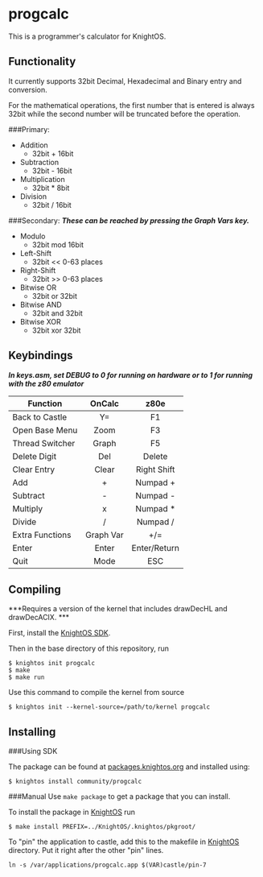 # progcalc
This is a programmer's calculator for KnightOS.


## Functionality

It currently supports 32bit  Decimal, Hexadecimal and Binary entry and conversion. 

For the mathematical operations, the first number that is entered is always 32bit while the second number will be truncated before the operation.

###Primary:

- Addition
	- 32bit + 16bit
- Subtraction
	- 32bit - 16bit
- Multiplication
	- 32bit * 8bit
- Division
	- 32bit / 16bit

###Secondary:
***These can be reached by pressing the Graph Vars key.***

- Modulo
	- 32bit mod 16bit
- Left-Shift
	- 32bit << 0-63 places
- Right-Shift
	- 32bit >> 0-63 places
- Bitwise OR
	- 32bit or 32bit
- Bitwise AND
	- 32bit and 32bit
- Bitwise XOR
	- 32bit xor 32bit

## Keybindings
***In keys.asm, set DEBUG to 0 for running on hardware or to 1 for running with the z80 emulator***

|Function			| OnCalc	|z80e				|
|-----------------------------|:---------------:|:---------------------:|
|Back to Castle 	| Y=			|F1				|
|Open Base Menu	| Zoom		|F3				|
|Thread Switcher	| Graph		|F5				|
|Delete Digit	 	| Del		|Delete				|
|Clear Entry	 	| Clear		|Right Shift				|
|Add			| +			|Numpad +		|
|Subtract		 	| -			|Numpad -		|
|Multiply			| x			|Numpad *		|
|Divide			| /			|Numpad /		|
|Extra Functions	| Graph Var	|+/=				|
|Enter			|Enter		|Enter/Return		|
|Quit			|Mode		|ESC			|


## Compiling
***Requires a version of the kernel that includes drawDecHL and drawDecACIX. ***

First, install the [KnightOS SDK](http://www.knightos.org/sdk).

Then in the base directory of this repository, run

    $ knightos init progcalc
    $ make
    $ make run

Use this command to compile the kernel from source
   
    $ knightos init --kernel-source=/path/to/kernel progcalc

    
## Installing

###Using SDK

The package can be found at [packages.knightos.org](https://packages.knightos.org/community/progcalc) and installed using:

    $ knightos install community/progcalc

###Manual
Use `make package` to get a package that you can install.

To install the package in [KnightOS](https://github.com/KnightOS/KnightOS) run

    $ make install PREFIX=../KnightOS/.knightos/pkgroot/

To "pin" the application to castle, add this to the makefile in [KnightOS](https://github.com/KnightOS/KnightOS) directory. Put it right after the other "pin" lines.

    ln -s /var/applications/progcalc.app $(VAR)castle/pin-7

